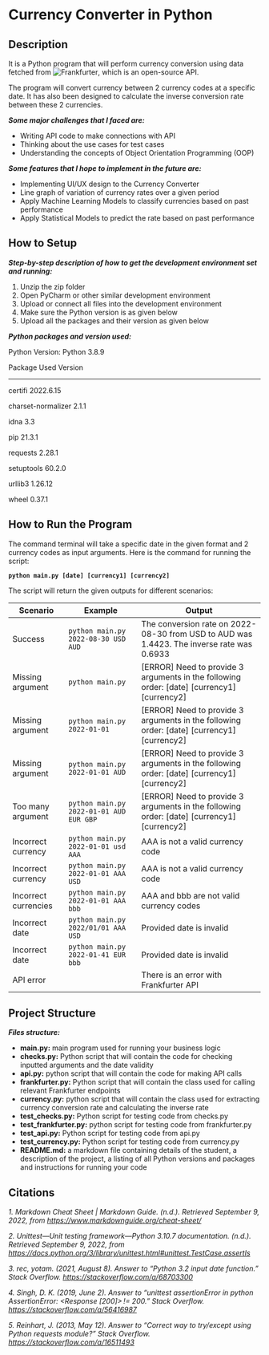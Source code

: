 # Currency Converter in Python

## Description
It is a Python program that will perform currency conversion using data fetched from ![Frankfurter](https://www.frankfurter.app/), which is an open-source API.

The program will convert currency between 2 currency codes at a specific date. It has also been designed to calculate the inverse conversion rate between these 2 currencies.

***Some major challenges that I faced are:***

  - Writing API code to make connections with API
  - Thinking about the use cases for test cases
  - Understanding the concepts of Object Orientation Programming (OOP)
  
***Some features that I hope to implement in the future are:***

  - Implementing UI/UX design to the Currency Converter
  - Line graph of variation of currency rates over a given period
  - Apply Machine Learning Models to classify currencies based on past performance
  - Apply Statistical Models to predict the rate based on past performance

## How to Setup

***Step-by-step description of how to get the development environment set and running:***

  1. Unzip the zip folder
  2. Open PyCharm or other similar development environment
  3. Upload or connect all files into the development environment
  4. Make sure the Python version is as given below
  5. Upload all the packages and their version as given below

***Python packages and version used:***

Python Version: Python 3.8.9 


Package Used        Version
------------------ ---------
certifi            2022.6.15

charset-normalizer 2.1.1

idna               3.3

pip                21.3.1

requests           2.28.1

setuptools         60.2.0

urllib3            1.26.12

wheel              0.37.1


## How to Run the Program

The command terminal will take a specific date in the given format and 2 currency codes as input arguments. Here is the command for running the script:

**`python main.py [date] [currency1] [currency2]`**

The script will return the given outputs for different scenarios:

| Scenario | Example | Output |
| ------------------- | --------------------------------- | ------------------------- |
| Success | `python main.py 2022-08-30 USD AUD` | The conversion rate on 2022-08-30 from USD to AUD was 1.4423. The inverse rate was 0.6933 |
| Missing argument | `python main.py` | [ERROR] Need to provide 3 arguments in the following order: [date] [currency1] [currency2] |
| Missing argument | `python main.py 2022-01-01` | [ERROR] Need to provide 3 arguments in the following order: [date] [currency1] [currency2]|
| Missing argument | `python main.py 2022-01-01 AUD` | [ERROR] Need to provide 3 arguments in the following order: [date] [currency1] [currency2] |
| Too many argument | `python main.py 2022-01-01 AUD EUR GBP` | [ERROR] Need to provide 3 arguments in the following order: [date] [currency1] [currency2] |
| Incorrect currency | `python main.py 2022-01-01 usd AAA` | AAA is not a valid currency code |
| Incorrect currency | `python main.py 2022-01-01 AAA USD` | AAA is not a valid currency code |
| Incorrect currencies | `python main.py 2022-01-01 AAA bbb` | AAA and bbb are not valid currency codes |
| Incorrect date | `python main.py 2022/01/01 AAA USD` | Provided date is invalid |
| Incorrect date | `python main.py 2022-01-41 EUR bbb` | Provided date is invalid |
| API error | | There is an error with Frankfurter API |


## Project Structure

***Files structure:***

  - **main.py:** main program used for running your business logic
  - **checks.py:** Python script that will contain the code for checking inputted arguments and the date validity
  - **api.py:** python script that will contain the code for making API calls
  - **frankfurter.py:** Python script that will contain the class used for calling relevant Frankfurter endpoints
  - **currency.py:** python script that will contain the class used for extracting currency conversion rate and calculating the inverse rate
  - **test_checks.py:** Python script for testing code from checks.py
  - **test_frankfurter.py:** python script for testing code from frankfurter.py
  - **test_api.py:** Python script for testing code from api.py
  - **test_currency.py:** Python script for testing code from currency.py
  - **README.md:** a markdown file containing details of the student, a description of the project, a listing of all Python versions and packages and instructions for running your code 

## Citations

*1. Markdown Cheat Sheet | Markdown Guide. (n.d.). Retrieved September 9, 2022, from https://www.markdownguide.org/cheat-sheet/*

*2. Unittest—Unit testing framework—Python 3.10.7 documentation. (n.d.). Retrieved September 9, 2022, from https://docs.python.org/3/library/unittest.html#unittest.TestCase.assertIs*

*3. rec, yotam. (2021, August 8). Answer to “Python 3.2 input date function.” Stack Overflow. https://stackoverflow.com/a/68703300*

*4. Singh, D. K. (2019, June 2). Answer to “unittest assertionError in python AssertionError: <Response [200]> != 200.” Stack Overflow. https://stackoverflow.com/a/56416987*

*5. Reinhart, J. (2013, May 12). Answer to “Correct way to try/except using Python requests module?” Stack Overflow. https://stackoverflow.com/a/16511493*
